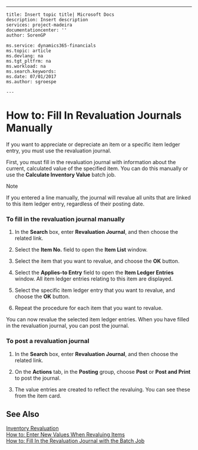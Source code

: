 ---
    title: Insert topic title| Microsoft Docs
    description: Insert description
    services: project-madeira
    documentationcenter: ''
    author: SorenGP

    ms.service: dynamics365-financials
    ms.topic: article
    ms.devlang: na
    ms.tgt_pltfrm: na
    ms.workload: na
    ms.search.keywords:
    ms.date: 07/01/2017
    ms.author: sgroespe

    ---
# How to: Fill In Revaluation Journals Manually
If you want to appreciate or depreciate an item or a specific item ledger entry, you must use the revaluation journal.  
  
 First, you must fill in the revaluation journal with information about the current, calculated value of the specified item. You can do this manually or use the **Calculate Inventory Value** batch job.  
  
> [!NOTE]  
>  If you entered a line manually, the journal will revalue all units that are linked to this item ledger entry, regardless of their posting date.  
  
### To fill in the revaluation journal manually  
  
1.  In the **Search** box, enter **Revaluation Journal**, and then choose the related link.  
  
2.  Select the **Item No.** field to open the **Item List** window.  
  
3.  Select the item that you want to revalue, and choose the **OK** button.  
  
4.  Select the **Applies-to Entry** field to open the **Item Ledger Entries** window. All item ledger entries relating to this item are displayed.  
  
5.  Select the specific item ledger entry that you want to revalue, and choose the **OK** button.  
  
6.  Repeat the procedure for each item that you want to revalue.  
  
 You can now revalue the selected item ledger entries. When you have filled in the revaluation journal, you can post the journal.  
  
### To post a revaluation journal  
  
1.  In the **Search** box, enter **Revaluation Journal**, and then choose the related link.  
  
2.  On the **Actions** tab, in the **Posting** group, choose **Post** or **Post and Print** to post the journal.  
  
3.  The value entries are created to reflect the revaluing. You can see these from the item card.  
  
## See Also  
 [Inventory Revaluation](../DesignAndEngineering/inventory-revaluation.md)   
 [How to: Enter New Values When Revaluing Items](../DesignAndEngineering/how-to-enter-new-values-when-revaluing-items.md)   
 [How to: Fill In the Revaluation Journal with the Batch Job](../DesignAndEngineering/how-to-fill-in-the-revaluation-journal-with-the-batch-job.md)